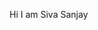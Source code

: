 Hi I am Siva Sanjay


<!---
SivaSanjayT/SivaSanjayT is a ✨ special ✨ repository because its `README.md` (this file) appears on your GitHub profile.
You can click the Preview link to take a look at your changes.
--->
